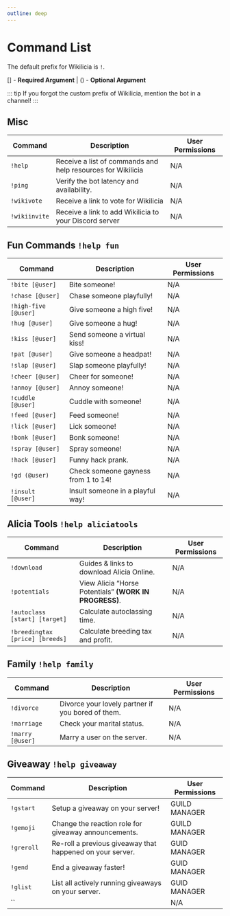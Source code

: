 ```yaml
---
outline: deep
---
```


# Command List

The default prefix for Wikilicia is `!`.

[] - **Required Argument** | () - **Optional Argument**

::: tip
If you forgot the custom prefix of Wikilicia, mention the bot in a channel!
:::

## Misc

| **Command** | **Description** | **User Permissions** |
| - | - | - |
| `!help` | Receive a list of commands and help resources for Wikilicia | N/A |
| `!ping` | Verify the bot latency and availability. | N/A |
| `!wikivote` |  Receive a link to vote for Wikilicia | N/A |
| `!wikiinvite` | Receive a link to add Wikilicia to your Discord server | N/A |

## Fun Commands `!help fun`

| **Command** | **Description** | **User Permissions** |
| - | - | - |
| `!bite [@user]` | Bite someone! | N/A  |
| `!chase [@user]` | Chase someone playfully! | N/A  |
| `!high-five [@user]` | Give someone a high five! | N/A  |
| `!hug [@user]` | Give someone a hug! | N/A  |
| `!kiss [@user]` | Send someone a virtual kiss! | N/A  |
| `!pat [@user]` | Give someone a headpat! | N/A  |
| `!slap [@user]` | Slap someone playfully! | N/A  |
| `!cheer [@user]` | Cheer for someone! | N/A  |
| `!annoy [@user]` | Annoy someone! | N/A  |
| `!cuddle [@user]` | Cuddle with someone! | N/A  |
| `!feed [@user]` | Feed someone! | N/A  |
| `!lick [@user]` | Lick someone! | N/A  |
| `!bonk [@user]` | Bonk someone! | N/A  |
| `!spray [@user]` | Spray someone! | N/A  |
| `!hack [@user]` | Funny hack prank. | N/A  |
| `!gd (@user)` | Check someone gayness from 1 to 14! | N/A  |
| `!insult [@user]` | Insult someone in a playful way! | N/A  |

## Alicia Tools `!help aliciatools`

| **Command** | **Description** | **User Permissions** |
| - | - | - |
| `!download` | Guides & links to download Alicia Online. | N/A  |
| `!potentials` | View Alicia “Horse Potentials” **(WORK IN PROGRESS)**. | N/A  |
| `!autoclass [start] [target]` | Calculate autoclassing time. | N/A  |
| `!breedingtax [price] [breeds]` | Calculate breeding tax and profit. | N/A  |

## Family `!help family`

| **Command** | **Description** | **User Permissions** |
| - | - | - |
| `!divorce` | Divorce your lovely partner if you bored of them. | N/A  |
| `!marriage` | Check your marital status. | N/A  |
| `!marry [@user]` | Marry a user on the server. | N/A  |

## Giveaway `!help giveaway`

| **Command** | **Description** | **User Permissions** |
| - | - | - |
| `!gstart` | Setup a giveaway on your server! | GUILD MANAGER  |
| `!gemoji` | Change the reaction role for giveaway announcements. | GUILD MANAGER  |
| `!greroll` | Re-roll a previous giveaway that happened on your server. | GUID MANAGER  |
| `!gend` | End a giveaway faster! | GUID MANAGER  |
| `!glist` | List all actively running giveaways on your server. | GUID MANAGER  |
| `` |  | N/A  |